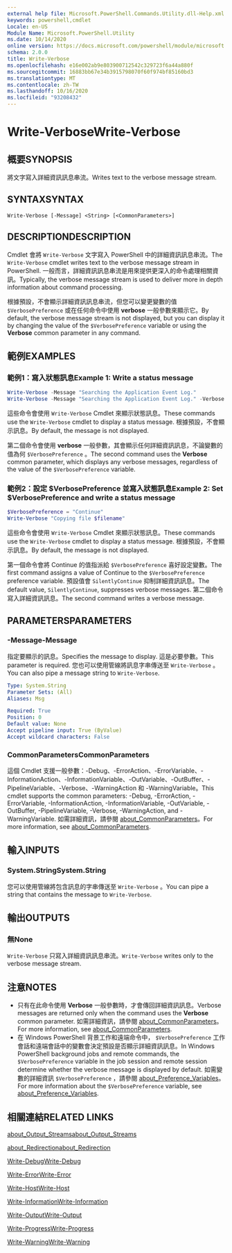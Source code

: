 ```yaml
---
external help file: Microsoft.PowerShell.Commands.Utility.dll-Help.xml
keywords: powershell,cmdlet
Locale: en-US
Module Name: Microsoft.PowerShell.Utility
ms.date: 10/14/2020
online version: https://docs.microsoft.com/powershell/module/microsoft.powershell.utility/write-verbose?view=powershell-5.1&WT.mc_id=ps-gethelp
schema: 2.0.0
title: Write-Verbose
ms.openlocfilehash: e16e002ab9e803900712542c329723f6a44a880f
ms.sourcegitcommit: 16883bb67e34b3915798070f60f974bf85160bd3
ms.translationtype: MT
ms.contentlocale: zh-TW
ms.lasthandoff: 10/16/2020
ms.locfileid: "93208432"
---
```

# <span data-ttu-id="7e061-103">Write-Verbose</span><span class="sxs-lookup"><span data-stu-id="7e061-103">Write-Verbose</span></span>

## <span data-ttu-id="7e061-104">概要</span><span class="sxs-lookup"><span data-stu-id="7e061-104">SYNOPSIS</span></span>
<span data-ttu-id="7e061-105">將文字寫入詳細資訊訊息串流。</span><span class="sxs-lookup"><span data-stu-id="7e061-105">Writes text to the verbose message stream.</span></span>

## <span data-ttu-id="7e061-106">SYNTAX</span><span class="sxs-lookup"><span data-stu-id="7e061-106">SYNTAX</span></span>

```
Write-Verbose [-Message] <String> [<CommonParameters>]
```

## <span data-ttu-id="7e061-107">DESCRIPTION</span><span class="sxs-lookup"><span data-stu-id="7e061-107">DESCRIPTION</span></span>

<span data-ttu-id="7e061-108">Cmdlet 會將 `Write-Verbose` 文字寫入 PowerShell 中的詳細資訊訊息串流。</span><span class="sxs-lookup"><span data-stu-id="7e061-108">The `Write-Verbose` cmdlet writes text to the verbose message stream in PowerShell.</span></span> <span data-ttu-id="7e061-109">一般而言，詳細資訊訊息串流是用來提供更深入的命令處理相關資訊。</span><span class="sxs-lookup"><span data-stu-id="7e061-109">Typically, the verbose message stream is used to deliver more in depth information about command processing.</span></span>

<span data-ttu-id="7e061-110">根據預設，不會顯示詳細資訊訊息串流，但您可以變更變數的值 `$VerbosePreference` 或在任何命令中使用 **verbose** 一般參數來顯示它。</span><span class="sxs-lookup"><span data-stu-id="7e061-110">By default, the verbose message stream is not displayed, but you can display it by changing the value of the `$VerbosePreference` variable or using the **Verbose** common parameter in any command.</span></span>

## <span data-ttu-id="7e061-111">範例</span><span class="sxs-lookup"><span data-stu-id="7e061-111">EXAMPLES</span></span>

### <span data-ttu-id="7e061-112">範例1：寫入狀態訊息</span><span class="sxs-lookup"><span data-stu-id="7e061-112">Example 1: Write a status message</span></span>

```powershell
Write-Verbose -Message "Searching the Application Event Log."
Write-Verbose -Message "Searching the Application Event Log." -Verbose
```

<span data-ttu-id="7e061-113">這些命令會使用 `Write-Verbose` Cmdlet 來顯示狀態訊息。</span><span class="sxs-lookup"><span data-stu-id="7e061-113">These commands use the `Write-Verbose` cmdlet to display a status message.</span></span> <span data-ttu-id="7e061-114">根據預設，不會顯示訊息。</span><span class="sxs-lookup"><span data-stu-id="7e061-114">By default, the message is not displayed.</span></span>

<span data-ttu-id="7e061-115">第二個命令會使用 **verbose** 一般參數，其會顯示任何詳細資訊訊息，不論變數的值為何 `$VerbosePreference` 。</span><span class="sxs-lookup"><span data-stu-id="7e061-115">The second command uses the **Verbose** common parameter, which displays any verbose messages, regardless of the value of the `$VerbosePreference` variable.</span></span>

### <span data-ttu-id="7e061-116">範例2：設定 $VerbosePreference 並寫入狀態訊息</span><span class="sxs-lookup"><span data-stu-id="7e061-116">Example 2: Set $VerbosePreference and write a status message</span></span>

```powershell
$VerbosePreference = "Continue"
Write-Verbose "Copying file $filename"
```

<span data-ttu-id="7e061-117">這些命令會使用 `Write-Verbose` Cmdlet 來顯示狀態訊息。</span><span class="sxs-lookup"><span data-stu-id="7e061-117">These commands use the `Write-Verbose` cmdlet to display a status message.</span></span> <span data-ttu-id="7e061-118">根據預設，不會顯示訊息。</span><span class="sxs-lookup"><span data-stu-id="7e061-118">By default, the message is not displayed.</span></span>

<span data-ttu-id="7e061-119">第一個命令會將 Continue 的值指派給 `$VerbosePreference` 喜好設定變數。</span><span class="sxs-lookup"><span data-stu-id="7e061-119">The first command assigns a value of Continue to the `$VerbosePreference` preference variable.</span></span> <span data-ttu-id="7e061-120">預設值會 `SilentlyContinue` 抑制詳細資訊訊息。</span><span class="sxs-lookup"><span data-stu-id="7e061-120">The default value, `SilentlyContinue`, suppresses verbose messages.</span></span> <span data-ttu-id="7e061-121">第二個命令寫入詳細資訊訊息。</span><span class="sxs-lookup"><span data-stu-id="7e061-121">The second command writes a verbose message.</span></span>

## <span data-ttu-id="7e061-122">PARAMETERS</span><span class="sxs-lookup"><span data-stu-id="7e061-122">PARAMETERS</span></span>

### <span data-ttu-id="7e061-123">-Message</span><span class="sxs-lookup"><span data-stu-id="7e061-123">-Message</span></span>

<span data-ttu-id="7e061-124">指定要顯示的訊息。</span><span class="sxs-lookup"><span data-stu-id="7e061-124">Specifies the message to display.</span></span> <span data-ttu-id="7e061-125">這是必要參數。</span><span class="sxs-lookup"><span data-stu-id="7e061-125">This parameter is required.</span></span> <span data-ttu-id="7e061-126">您也可以使用管線將訊息字串傳送至 `Write-Verbose` 。</span><span class="sxs-lookup"><span data-stu-id="7e061-126">You can also pipe a message string to `Write-Verbose`.</span></span>

```yaml
Type: System.String
Parameter Sets: (All)
Aliases: Msg

Required: True
Position: 0
Default value: None
Accept pipeline input: True (ByValue)
Accept wildcard characters: False
```

### <span data-ttu-id="7e061-127">CommonParameters</span><span class="sxs-lookup"><span data-stu-id="7e061-127">CommonParameters</span></span>

<span data-ttu-id="7e061-128">這個 Cmdlet 支援一般參數：-Debug、-ErrorAction、-ErrorVariable、-InformationAction、-InformationVariable、-OutVariable、-OutBuffer、-PipelineVariable、-Verbose、-WarningAction 和 -WarningVariable。</span><span class="sxs-lookup"><span data-stu-id="7e061-128">This cmdlet supports the common parameters: -Debug, -ErrorAction, -ErrorVariable, -InformationAction, -InformationVariable, -OutVariable, -OutBuffer, -PipelineVariable, -Verbose, -WarningAction, and -WarningVariable.</span></span> <span data-ttu-id="7e061-129">如需詳細資訊，請參閱 [about_CommonParameters](../Microsoft.PowerShell.Core/About/about_CommonParameters.md)。</span><span class="sxs-lookup"><span data-stu-id="7e061-129">For more information, see [about_CommonParameters](../Microsoft.PowerShell.Core/About/about_CommonParameters.md).</span></span>

## <span data-ttu-id="7e061-130">輸入</span><span class="sxs-lookup"><span data-stu-id="7e061-130">INPUTS</span></span>

### <span data-ttu-id="7e061-131">System.String</span><span class="sxs-lookup"><span data-stu-id="7e061-131">System.String</span></span>

<span data-ttu-id="7e061-132">您可以使用管線將包含訊息的字串傳送至 `Write-Verbose` 。</span><span class="sxs-lookup"><span data-stu-id="7e061-132">You can pipe a string that contains the message to `Write-Verbose`.</span></span>

## <span data-ttu-id="7e061-133">輸出</span><span class="sxs-lookup"><span data-stu-id="7e061-133">OUTPUTS</span></span>

### <span data-ttu-id="7e061-134">無</span><span class="sxs-lookup"><span data-stu-id="7e061-134">None</span></span>

<span data-ttu-id="7e061-135">`Write-Verbose` 只寫入詳細資訊訊息串流。</span><span class="sxs-lookup"><span data-stu-id="7e061-135">`Write-Verbose` writes only to the verbose message stream.</span></span>

## <span data-ttu-id="7e061-136">注意</span><span class="sxs-lookup"><span data-stu-id="7e061-136">NOTES</span></span>

- <span data-ttu-id="7e061-137">只有在此命令使用 **Verbose** 一般參數時，才會傳回詳細資訊訊息。</span><span class="sxs-lookup"><span data-stu-id="7e061-137">Verbose messages are returned only when the command uses the **Verbose** common parameter.</span></span> <span data-ttu-id="7e061-138">如需詳細資訊，請參閱 [about_CommonParameters](https://go.microsoft.com/fwlink/?LinkID=113216)。</span><span class="sxs-lookup"><span data-stu-id="7e061-138">For more information, see [about_CommonParameters](https://go.microsoft.com/fwlink/?LinkID=113216).</span></span>
- <span data-ttu-id="7e061-139">在 Windows PowerShell 背景工作和遠端命令中， `$VerbosePreference` 工作會話和遠端會話中的變數會決定預設是否顯示詳細資訊訊息。</span><span class="sxs-lookup"><span data-stu-id="7e061-139">In Windows PowerShell background jobs and remote commands, the `$VerbosePreference` variable in the job session and remote session determine whether the verbose message is displayed by default.</span></span>
  <span data-ttu-id="7e061-140">如需變數的詳細資訊 `$VerbosePreference` ，請參閱 [about_Preference_Variables](../Microsoft.PowerShell.Core/About/about_Preference_Variables.md)。</span><span class="sxs-lookup"><span data-stu-id="7e061-140">For more information about the `$VerbosePreference` variable, see [about_Preference_Variables](../Microsoft.PowerShell.Core/About/about_Preference_Variables.md).</span></span>

## <span data-ttu-id="7e061-141">相關連結</span><span class="sxs-lookup"><span data-stu-id="7e061-141">RELATED LINKS</span></span>

[<span data-ttu-id="7e061-142">about_Output_Streams</span><span class="sxs-lookup"><span data-stu-id="7e061-142">about_Output_Streams</span></span>](../Microsoft.PowerShell.Core/About/about_Output_Streams.md)

[<span data-ttu-id="7e061-143">about_Redirection</span><span class="sxs-lookup"><span data-stu-id="7e061-143">about_Redirection</span></span>](../Microsoft.PowerShell.Core/About/about_Redirection.md)

[<span data-ttu-id="7e061-144">Write-Debug</span><span class="sxs-lookup"><span data-stu-id="7e061-144">Write-Debug</span></span>](Write-Debug.md)

[<span data-ttu-id="7e061-145">Write-Error</span><span class="sxs-lookup"><span data-stu-id="7e061-145">Write-Error</span></span>](Write-Error.md)

[<span data-ttu-id="7e061-146">Write-Host</span><span class="sxs-lookup"><span data-stu-id="7e061-146">Write-Host</span></span>](Write-Host.md)

[<span data-ttu-id="7e061-147">Write-Information</span><span class="sxs-lookup"><span data-stu-id="7e061-147">Write-Information</span></span>](Write-Information.md)

[<span data-ttu-id="7e061-148">Write-Output</span><span class="sxs-lookup"><span data-stu-id="7e061-148">Write-Output</span></span>](Write-Output.md)

[<span data-ttu-id="7e061-149">Write-Progress</span><span class="sxs-lookup"><span data-stu-id="7e061-149">Write-Progress</span></span>](Write-Progress.md)

[<span data-ttu-id="7e061-150">Write-Warning</span><span class="sxs-lookup"><span data-stu-id="7e061-150">Write-Warning</span></span>](Write-Warning.md)
